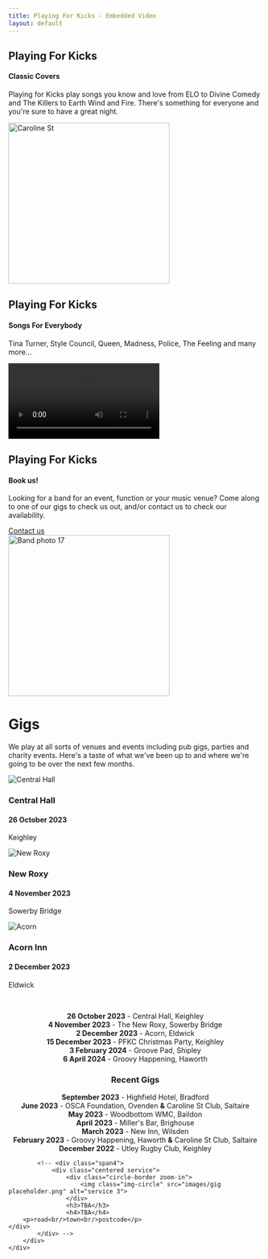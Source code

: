 ```yaml
---
title: Playing For Kicks - Embedded Video
layout: default
---
```

	
						
<!-- Start home section -->
<div id="home">
	<!-- Start cSlider -->
	<div id="da-slider" class="da-slider">
		<div class="triangle"></div>
		<!-- mask elemet use for masking background image -->
		<div class="mask"></div>
		<!-- All slides centred in container element -->
		<div class="container">
			<!-- Start first slide -->
			<div class="da-slide">
				<h2 class="fittext2">Playing For Kicks</h2>
				<h4>Classic Covers</h4>
				<p>Playing for Kicks play songs you know and love from ELO to Divine Comedy and The Killers to Earth Wind and Fire. There's something for everyone and you're sure to have a great night.</p>
				<!-- <a href="#" class="da-link button">Read more</a> -->
				<div class="da-img">
					<img src="{{ site.baseurl }}/assets/images/gigs/PFK Band Pic 231.jpg" alt="Caroline St" width="320">
				</div>
			</div>
			<!-- End first slide -->
			<!-- Start second slide -->
			<div class="da-slide">
			<h2>Playing For Kicks</h2>
				<h4>Songs For Everybody</h4>
				<p>Tina Turner, Style Council, Queen, Madness, Police, The Feeling and many more...</p>
				<!-- <a href="#" class="da-link button">Read more</a> -->
				<div class="da-img">
					<video src="{{ site.baseurl }}/assets/images/pfk-woodbottom.mp4" controls="controls autoplay" style="max-width: 730px;"></video>
				</div>
			</div>
			<!-- End second slide -->
			<!-- Start third slide -->
			<div class="da-slide">
				<h2>Playing For Kicks</h2>
				<h4>Book us!</h4>
				<p>Looking for a band for an event, function or your music venue? Come along to one of our
gigs to check us out, and/or contact us to check our availability.</p>
				<a href="#contact" class="da-link button">Contact us</a>
				<div class="da-img">
					<img src="{{ site.baseurl }}/assets/images/Band pic17.jpg" width="320" alt="Band photo 17">
				</div>
			</div>
			<!-- End third slide -->
			<!-- Start cSlide navigation arrows -->
			<div class="da-arrows">
				<span class="da-arrows-prev"></span>
				<span class="da-arrows-next"></span>
			</div>
			<!-- End cSlide navigation arrows -->
		</div>
	</div>
</div>
<!-- End home section -->

   

<!--  section start -->
<div class="section primary-section" id="gigs">
	<div class="container">
		<!-- Start title section -->
		<div class="title">
			<h1>Gigs</h1>
			<!-- Section's title goes here -->
			<p>We play at all sorts of venues and events including pub gigs, parties and charity events.  Here's a taste of what we've been up to and where we're going to be over the next few months.</p>
			<!--Simple description for section goes here. -->
		</div>
		<div class="row-fluid">
			<div class="span4">
				<div class="centered service">
					<div class="circle-border zoom-in">
					<img class="img-circle" src="{{ site.baseurl }}/assets/images/venues/CentralHall.jpg" alt="Central Hall" />
					</div>
					<h3>Central Hall</h3>
					<h4>26 October 2023</h4>
					<p>Keighley</p>
				</div>
			</div>
			<div class="span4">
				<div class="centered service">
					<div class="circle-border zoom-in">
					<img class="img-circle" src="{{ site.baseurl }}/assets/images/venues/NewRoxy.jpeg" alt="New Roxy" />
					</div>
					<h3>New Roxy</h3>
					<h4>4 November 2023</h4>
					<p>Sowerby Bridge</p>
				</div> 
			</div>
			<div class="span4">
				<div class="centered service">
					<div class="circle-border zoom-in">
					<img class="img-circle" src="{{ site.baseurl }}/assets/images/venues/acorneldwick.jpg" alt="Acorn" />
					</div>
					<h3>Acorn Inn</h3>
					<h4>2 December 2023</h4>
					<p>Eldwick</p>
				</div>
			</div>
			<p>&nbsp;</p>
			<div style="text-align: center;" markdown="1">

  
**26 October 2023** - Central Hall, Keighley  
**4 November 2023** - The New Roxy, Sowerby Bridge  
**2 December 2023** - Acorn, Eldwick  
**15 December 2023** - PFKC Christmas Party, Keighley  
**3 February 2024** - Groove Pad, Shipley  
**6 April 2024** - Groovy Happening, Haworth  



### Recent Gigs
**September 2023** - Highfield Hotel, Bradford  
**June 2023** - OSCA Foundation, Ovenden **&amp;** Caroline St Club, Saltaire  
**May 2023** - Woodbottom WMC, Baildon  
**April 2023** - Miller's Bar, Brighouse  
**March 2023** - New Inn, Wilsden  
**February 2023** - Groovy Happening, Haworth **&amp;** Caroline St Club, Saltaire  
**December 2022** - Utley Rugby Club, Keighley  

</div>
			

			<!-- <div class="span4">
				<div class="centered service">
					<div class="circle-border zoom-in">
						<img class="img-circle" src="images/gig placeholder.png" alt="service 3">
					</div>
					<h3>TBA</h3>
					<h4>TBA</h4>
		<p>road<br/>town<br/>postcode</p>
	</div>
			</div> -->
		</div>
	</div>
</div>
<!-- Service section end -->
